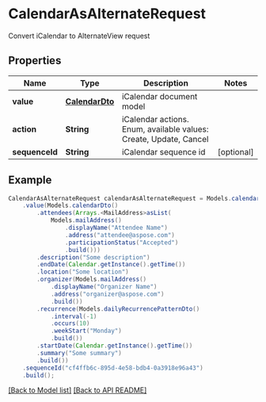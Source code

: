 # CalendarAsAlternateRequest

Convert iCalendar to AlternateView request             

## Properties
Name | Type | Description | Notes
------------ | ------------- | ------------- | -------------
**value** | [**CalendarDto**](CalendarDto.md) | iCalendar document model              | 
**action** | **String** | iCalendar actions. Enum, available values: Create, Update, Cancel | 
**sequenceId** | **String** | iCalendar sequence id              |  [optional]



## Example
```java
CalendarAsAlternateRequest calendarAsAlternateRequest = Models.calendarAsAlternateRequest()
    .value(Models.calendarDto()
        .attendees(Arrays.<MailAddress>asList(
            Models.mailAddress()
                .displayName("Attendee Name")
                .address("attendee@aspose.com")
                .participationStatus("Accepted")
                .build()))
        .description("Some description")
        .endDate(Calendar.getInstance().getTime())
        .location("Some location")
        .organizer(Models.mailAddress()
            .displayName("Organizer Name")
            .address("organizer@aspose.com")
            .build())
        .recurrence(Models.dailyRecurrencePatternDto()
            .interval(-1)
            .occurs(10)
            .weekStart("Monday")
            .build())
        .startDate(Calendar.getInstance().getTime())
        .summary("Some summary")
        .build())
    .sequenceId("cf4ffb6c-895d-4e58-bdb4-0a3918e96a43")
    .build();
```


[[Back to Model list]](Models.md) [[Back to API README]](README.md)
